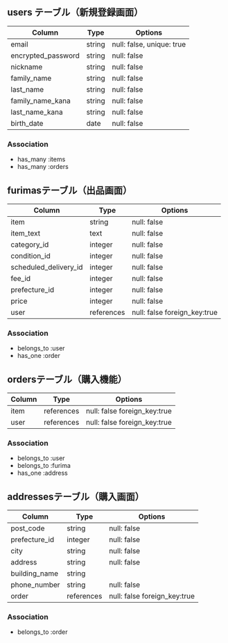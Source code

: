## users テーブル（新規登録画面）

| Column              | Type   | Options                        |
| --------------------| ------ | ------------------------------ |
| email               | string | null: false, unique: true      |
| encrypted_password  | string | null: false                    |
| nickname            | string | null: false                    |
| family_name          | string | null: false                    |
| last_name            | string | null: false                    |
| family_name_kana     | string | null: false                    |
| last_name_kana       | string | null: false                    |
| birth_date          | date   | null: false                    |

### Association

- has_many :items
- has_many :orders

## furimasテーブル（出品画面）

| Column              | Type       | Options                      |
| --------------------| ---------  | ---------------------------- |
| item                | string     | null: false                  |
| item_text           | text       | null: false                  |
| category_id         | integer    | null: false                  |
| condition_id        | integer    | null: false                  |
|scheduled_delivery_id| integer    | null: false                  |
| fee_id              | integer    | null: false                  |
| prefecture_id       | integer    | null: false                  |
| price               | integer    | null: false                  |
| user                | references | null: false foreign_key:true |

### Association

- belongs_to :user
- has_one :order

## ordersテーブル（購入機能）

| Column              | Type       | Options                      |
| --------------------| ---------  | ---------------------------- |
| item                | references | null: false foreign_key:true |
| user                | references | null: false foreign_key:true |

### Association

- belongs_to :user
- belongs_to :furima
- has_one :address

## addressesテーブル（購入画面）

| Column              | Type       | Options                      |
| --------------------| ---------  | ---------------------------- |
| post_code           | string     | null: false                  |
| prefecture_id       | integer    | null: false                  |
| city                | string     | null: false                  |
| address             | string     | null: false                  |
| building_name       | string     |                              |
| phone_number        | string     | null: false                  |
| order               | references | null: false foreign_key:true |

### Association

- belongs_to :order
